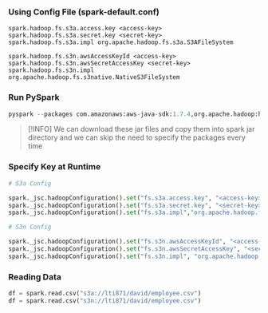 ### Using Config File (spark-default.conf)

````log
spark.hadoop.fs.s3a.access.key <access-key>
spark.hadoop.fs.s3a.secret.key <secret-key>
spark.hadoop.fs.s3a.impl org.apache.hadoop.fs.s3a.S3AFileSystem

spark.hadoop.fs.s3n.awsAccessKeyId <access-key>
spark.hadoop.fs.s3n.awsSecretAccessKey <secret-key>
spark.hadoop.fs.s3n.impl org.apache.hadoop.fs.s3native.NativeS3FileSystem
````

### Run PySpark

````python
pyspark --packages com.amazonaws:aws-java-sdk:1.7.4,org.apache.hadoop:hadoop-aws:2.7.3
````

 > [!INFO]
 > We can download these jar files and copy them into spark jar directory and we can skip the need to specify the packages every time

### Specify Key at Runtime

````python
# S3a Config

spark._jsc.hadoopConfiguration().set("fs.s3a.access.key", "<access-key>")
spark._jsc.hadoopConfiguration().set("fs.s3a.secret.key", "<secret-key>")
spark._jsc.hadoopConfiguration().set("fs.s3a.impl","org.apache.hadoop.fs.s3a.S3AFileSystem")

# S3n Config

spark._jsc.hadoopConfiguration().set("fs.s3n.awsAccessKeyId", "<access-key>")
spark._jsc.hadoopConfiguration().set("fs.s3n.awsSecretAccessKey", "<secret-key>")
spark._jsc.hadoopConfiguration().set("fs.s3n.impl", "org.apache.hadoop.fs.s3native.NativeS3FileSystem")
````

### Reading Data

````python
df = spark.read.csv("s3a://lti871/david/employee.csv")
df = spark.read.csv("s3n://lti871/david/employee.csv")
````
